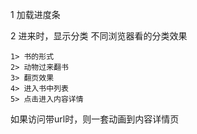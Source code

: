 

1 加载进度条

2 进来时，显示分类
不同浏览器看的分类效果


    1> 书的形式
    2> 动物过来翻书
    3> 翻页效果
    4> 进入书中列表
    5> 点击进入内容详情


如果访问带url时，则一套动画到内容详情页





